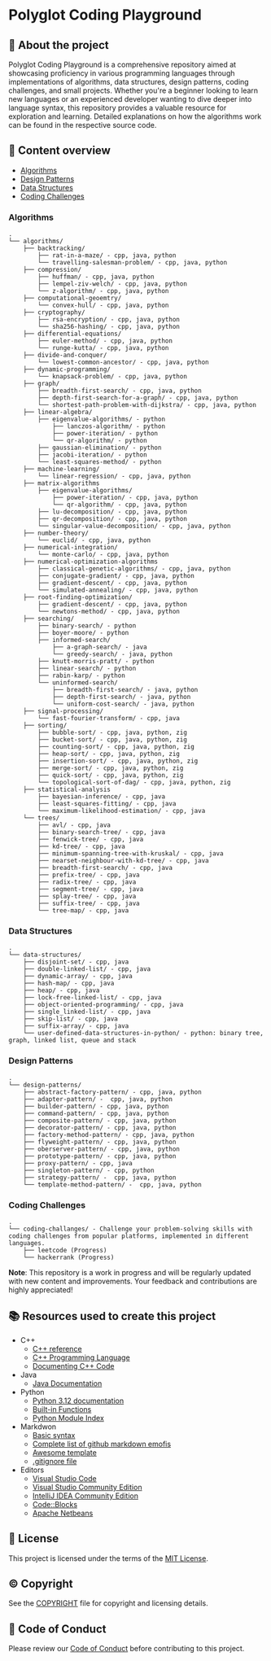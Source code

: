 # Polyglot Coding Playground

## :newspaper: About the project

Polyglot Coding Playground is a comprehensive repository aimed at showcasing proficiency in various programming languages through implementations of algorithms, data structures, design patterns, coding challenges, and small projects. Whether you're a beginner looking to learn new languages or an experienced developer wanting to dive deeper into language syntax, this repository provides a valuable resource for exploration and learning. Detailed explanations on how the algorithms work can be found in the respective source code.

## :notebook: Content overview

- [Algorithms](#algorithms)
- [Design Patterns](#design-patterns)
- [Data Structures](#data-structures)
- [Coding Challenges](#coding-challenges)

### Algorithms

    .
    └── algorithms/
        ├── backtracking/
            ├── rat-in-a-maze/ - cpp, java, python
            └── travelling-salesman-problem/ - cpp, java, python        
        ├── compression/
            ├── huffman/ - cpp, java, python
            ├── lempel-ziv-welch/ - cpp, java, python            
            └── z-algorithm/ - cpp, java, python          
        ├── computational-geoemtry/
            └── convex-hull/ - cpp, java, python
        ├── cryptography/
            ├── rsa-encryption/ - cpp, java, python
            └── sha256-hashing/ - cpp, java, python          
        ├── differential-equations/
            ├── euler-method/ - cpp, java, python
            └── runge-kutta/ - cpp, java, python          
        ├── divide-and-conquer/
            └── lowest-common-ancestor/ - cpp, java, python        
        ├── dynamic-programming/
            └── knapsack-problem/ - cpp, java, python
        ├── graph/
            ├── breadth-first-search/ - cpp, java, python
            ├── depth-first-search-for-a-graph/ - cpp, java, python            
            └── shortest-path-problem-with-dijkstra/ - cpp, java, python         
        ├── linear-algebra/
            ├── eigenvalue-algorithms/ - python
                ├── lanczos-algorithm/ - python
                ├── power-iteration/ - python            
                └── qr-algorithm/ - python                     
            ├── gaussian-elimination/ - python
            ├── jacobi-iteration/ - python            
            └── least-squares-method/ - python         
        ├── machine-learning/
            └── linear-regression/ - cpp, java, python
        ├── matrix-algorithms
            ├── eigenvalue-algorithms/
                ├── power-iteration/ - cpp, java, python
                └── qr-algorithm/ - cpp, java, python                 
            ├── lu-decomposition/ - cpp, java, python            
            ├── qr-decomposition/ - cpp, java, python
            └── singular-value-decomposition/ - cpp, java, python            
        ├── number-theory/
            └── euclid/ - cpp, java, python
        ├── numerical-integration/
            └── monte-carlo/ - cpp, java, python
        ├── numerical-optimization-algorithms
            ├── classical-genetic-algorithms/ - cpp, java, python
            ├── conjugate-gradient/ - cpp, java, python
            ├── gradient-descent/ - cpp, java, python
            └── simulated-annealing/ - cpp, java, python          
        ├── root-finding-optimization/
            ├── gradient-descent/ - cpp, java, python            
            └── newtons-method/ - cpp, java, python 
        ├── searching/
            ├── binary-search/ - python         
            ├── boyer-moore/ - python            
            ├── informed-search/
                ├── a-graph-search/ - java
                └── greedy-search/ - java, python
            ├── knutt-morris-pratt/ - python
            ├── linear-search/ - python
            ├── rabin-karp/ - python
            └── uninformed-search/
                ├── breadth-first-search/ - java, python
                ├── depth-first-search/ - java, python
                └── uniform-cost-search/ - java, python
        ├── signal-processing/
            └── fast-fourier-transform/ - cpp, java
        ├── sorting/
            ├── bubble-sort/ - cpp, java, python, zig
            ├── bucket-sort/ - cpp, java, python, zig
            ├── counting-sort/ - cpp, java, python, zig
            ├── heap-sort/ - cpp, java, python, zig
            ├── insertion-sort/ - cpp, java, python, zig
            ├── merge-sort/ - cpp, java, python, zig
            ├── quick-sort/ - cpp, java, python, zig
            └── topological-sort-of-dag/ - cpp, java, python, zig
        ├── statistical-analysis             
            ├── bayesian-inference/ - cpp, java
            ├── least-squares-fitting/ - cpp, java
            └── maximum-likelihood-estimation/ - cpp, java
        └── trees/
            ├── avl/ - cpp, java
            ├── binary-search-tree/ - cpp, java
            ├── fenwick-tree/ - cpp, java
            ├── kd-tree/ - cpp, java
            ├── minimum-spanning-tree-with-kruskal/ - cpp, java
            ├── nearset-neighbour-with-kd-tree/ - cpp, java
            ├── breadth-first-search/ - cpp, java
            ├── prefix-tree/ - cpp, java
            ├── radix-tree/ - cpp, java
            ├── segment-tree/ - cpp, java
            ├── splay-tree/ - cpp, java
            ├── suffix-tree/ - cpp, java
            └── tree-map/ - cpp, java

### Data Structures

    .
    └── data-structures/
        ├── disjoint-set/ - cpp, java
        ├── double-linked-list/ - cpp, java    
        ├── dynamic-array/ - cpp, java
        ├── hash-map/ - cpp, java
        ├── heap/ - cpp, java
        ├── lock-free-linked-list/ - cpp, java    
        ├── object-oriented-programming/ - cpp, java
        ├── single_linked-list/ - cpp, java           
        ├── skip-list/ - cpp, java
        ├── suffix-array/ - cpp, java
        └── user-defined-data-structures-in-python/ - python: binary tree, graph, linked list, queue and stack

### Design Patterns

    .
    └── design-patterns/
        ├── abstract-factory-pattern/ - cpp, java, python
        ├── adapter-pattern/ -  cpp, java, python    
        ├── builder-pattern/ - cpp, java, python
        ├── command-pattern/ - cpp, java, python
        ├── composite-pattern/ - cpp, java, python
        ├── decorator-pattern/ - cpp, java, python    
        ├── factory-method-pattern/ - cpp, java, python
        ├── flyweight-pattern/ - cpp, java, python           
        ├── oberserver-pattern/ - cpp, java, python    
        ├── prototype-pattern/ - cpp, java, python
        ├── proxy-pattern/ - cpp, java    
        ├── singleton-pattern/ - cpp, python
        ├── strategy-pattern/ -  cpp, java, python
        └── template-method-pattern/ -  cpp, java, python

### Coding Challenges

    .
    └── coding-challanges/ - Challenge your problem-solving skills with coding challenges from popular platforms, implemented in different languages.
        ├── leetcode (Progress)
        └── hackerrank (Progress)

**Note**: This repository is a work in progress and will be regularly updated with new content and improvements. Your feedback and contributions are highly appreciated!

## :books: Resources used to create this project

* C++
  * [C++ reference](https://en.cppreference.com/w/)
  * [C++ Programming Language](https://devdocs.io/cpp/)
  * [Documenting C++ Code](https://developer.lsst.io/cpp/api-docs.html)
* Java
  * [Java Documentation](https://docs.oracle.com/en/java/)
* Python
  * [Python 3.12 documentation](https://docs.python.org/3/)
  * [Built-in Functions](https://docs.python.org/3/library/functions.html)
  * [Python Module Index](https://docs.python.org/3/py-modindex.html)
* Markdwon
  * [Basic syntax](https://www.markdownguide.org/basic-syntax/)
  * [Complete list of github markdown emofis](https://dev.to/nikolab/complete-list-of-github-markdown-emoji-markup-5aia)
  * [Awesome template](http://github.com/Human-Activity-Recognition/blob/main/README.md)
  * [.gitignore file](https://git-scm.com/docs/gitignore)
* Editors
  * [Visual Studio Code](https://code.visualstudio.com/)
  * [Visual Studio Community Edition](https://visualstudio.microsoft.com/de/vs/community/)
  * [IntelliJ IDEA Community Edition](https://www.jetbrains.com/idea/download/?section=windows)
  * [Code::Blocks](https://www.codeblocks.org/downloads/)
  * [Apache Netbeans](https://netbeans.apache.org/front/main/download/index.html)

## :bookmark: License

This project is licensed under the terms of the [MIT License](LICENSE).

## :copyright: Copyright

See the [COPYRIGHT](COPYRIGHT) file for copyright and licensing details.

## :straight_ruler: Code of Conduct

Please review our [Code of Conduct](CODE_OF_CONDUCT.md) before contributing to this project.
